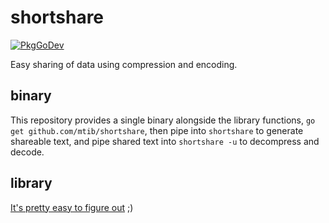 # shortshare

[![PkgGoDev](https://pkg.go.dev/badge/github.com/mtib/shortshare)](https://pkg.go.dev/github.com/mtib/shortshare)

Easy sharing of data using compression and encoding.

## binary
This repository provides a single binary alongside the library functions, `go get github.com/mtib/shortshare`, then pipe into `shortshare` to generate shareable text, and pipe shared text into `shortshare -u` to decompress and decode.

## library
[It's pretty easy to figure out](https://pkg.go.dev/github.com/mtib/shortshare) ;) 